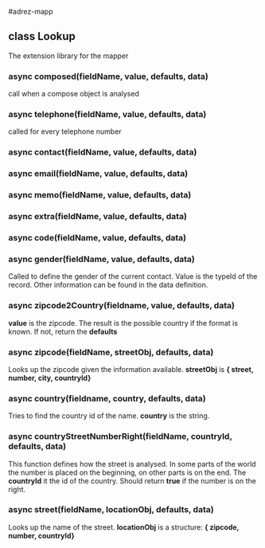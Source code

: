 #adrez-mapp
## class Lookup

The extension library for the mapper

### async composed(fieldName, value, defaults, data)
call when a compose object is analysed

### async telephone(fieldName, value, defaults, data) 
called for every telephone number 

### async contact(fieldName, value, defaults, data)


### async email(fieldName, value, defaults, data)
 
### async memo(fieldName, value, defaults, data) 

### async extra(fieldName, value, defaults, data) 

###  async code(fieldName, value, defaults, data) 
  
### async gender(fieldName, value, defaults, data) 
Called to define the gender of the current contact. Value is the typeId of the record.
Other information can be found in the data definition.

### async zipcode2Country(fieldname, value, defaults, data) 
**value** is the zipcode. The result is the possible country if the format is known. 
If not, return the **defaults**

### async zipcode(fieldName, streetObj, defaults, data) 
Looks up the zipcode given the information available. **streetObj** is 
**{ street, number, city, countryId}**

### async country(fieldname, country, defaults, data) 
Tries to find the country id of the name. **country** is the string.

### async countryStreetNumberRight(fieldName, countryId, defaults, data) 
This function defines how the street is analysed. In some parts of the world the number is placed
on the beginning, on other parts is on the end. The **countryId** it the id of the country.
Should return **true** if the number is on the right. 

### async street(fieldName, locationObj, defaults, data) 
Looks up the name of the street. **locationObj** is a structure:
**{ zipcode, number, countryId}**

